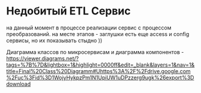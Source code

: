 # Недобитый ETL Сервис

на данный момент в процессе реализации сервис с процессом преобразований. на месте этапов - заглушки
есть еще access и config сервисы, но их показывать стыдно ))

Диаграмма классов по микросервисам и диаграмма компонентов - https://viewer.diagrams.net/?tags=%7B%7D&lightbox=1&highlight=0000ff&edit=_blank&layers=1&nav=1&title=Final%20Class%20Diagramm#Uhttps%3A%2F%2Fdrive.google.com%2Fuc%3Fid%3D1WojyHykpzPm1N1UpiUW1uDPzzerg9ugk%26export%3Ddownload
